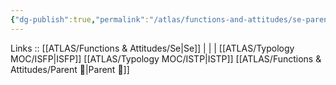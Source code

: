 ```yaml
---
{"dg-publish":true,"permalink":"/atlas/functions-and-attitudes/se-parent/"}
---
```


Links :: [[ATLAS/Functions & Attitudes/Se\|Se]] |  |  | 
[[ATLAS/Typology MOC/ISFP\|ISFP]]
[[ATLAS/Typology MOC/ISTP\|ISTP]]
[[ATLAS/Functions & Attitudes/Parent 🤰\|Parent 🤰]]

